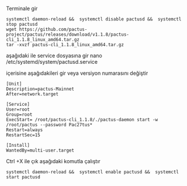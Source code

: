Terminale gir
    
    systemctl daemon-reload &&  systemctl disable pactusd &&  systemctl stop pactusd
    wget https://github.com/pactus-project/pactus/releases/download/v1.1.8/pactus-cli_1.1.8_linux_amd64.tar.gz
    tar -xvzf pactus-cli_1.1.8_linux_amd64.tar.gz

aşağıdaki ile service dosyasına gir
    nano /etc/systemd/system/pactusd.service

içerisine aşağıdakileri gir veya versiyon numarasını değiştir

    [Unit]
    Description=pactus-Mainnet
    After=network.target
    
    [Service]
    User=root
    Group=root
    ExecStart= /root/pactus-cli_1.1.8/./pactus-daemon start -w /root/pactus --password Pac27tus* 
    Restart=always
    RestartSec=15
    
    [Install]
    WantedBy=multi-user.target

Ctrl +X ile çık
aşağıdaki komutla çalıştır
    
    systemctl daemon-reload &&  systemctl enable pactusd &&  systemctl start pactusd
